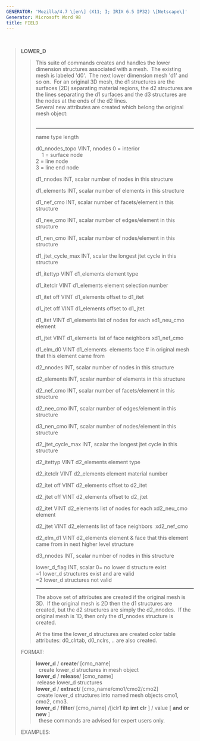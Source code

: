 ```yaml
---
GENERATOR: 'Mozilla/4.7 \[en\] (X11; I; IRIX 6.5 IP32) \[Netscape\]'
Generator: Microsoft Word 98
title: FIELD
---
```


 

> **LOWER\_D**
>
> > This suite of commands creates and handles the lower dimension
> > structures associated with a mesh.  The existing mesh is labeled
> > 'd0'.  The next lower dimension mesh 'd1' and so on.  For an
> > original 3D mesh, the d1 structures are the surfaces (2D) separating
> > material regions, the d2 structures are the lines separating the d1
> > surfaces and the d3 structures are the nodes at the ends of the d2
> > lines.\
> > Several new attributes are created which belong the original mesh
> > object:\
> >  
> >
> >   ------------------------ ------------------------ ------------------------
> >   name                     type                     length
> >
> >   d0\_nnodes\_topo         VINT, nnodes             0 = interior\
> >                                                     1 = surface node\
> >                                                     2 = line node\
> >                                                     3 = line end node
> >
> >   d1\_nnodes               INT, scalar              number of nodes in this
> >                                                     structure
> >
> >   d1\_elements             INT, scalar              number of elements in
> >                                                     this structure
> >
> >   d1\_nef\_cmo             INT, scalar              number of facets/element
> >                                                     in this structure
> >
> >   d1\_nee\_cmo             INT, scalar              number of edges/element
> >                                                     in this structure
> >
> >   d1\_nen\_cmo             INT, scalar              number of nodes/element
> >                                                     in this structure
> >
> >   d1\_jtet\_cycle\_max     INT, scalar              the longest jtet cycle
> >                                                     in this structure
> >
> >   d1\_itettyp              VINT d1\_elements        element type
> >
> >   d1\_itetclr              VINT d1\_elements        element selection number
> >
> >   d1\_itet off             VINT d1\_elements        offset to d1\_itet
> >
> >   d1\_jtet off             VINT d1\_elements        offset to d1\_jtet
> >
> >   d1\_itet                 VINT d1\_elements        list of nodes for each
> >                            xd1\_neu\_cmo            element
> >
> >   d1\_jtet                 VINT d1\_elements        list of face neighbors
> >                            xd1\_nef\_cmo            
> >
> >   d1\_elm\_d0              VINT d1\_elements        elements face \# in
> >                                                     original mesh that this
> >                                                     element came from
> >
> >   d2\_nnodes               INT, scalar              number of nodes in this
> >                                                     structure
> >
> >   d2\_elements             INT, scalar              number of elements in
> >                                                     this structure
> >
> >   d2\_nef\_cmo             INT, scalar              number of facets/element
> >                                                     in this structure
> >
> >   d2\_nee\_cmo             INT, scalar              number of edges/element
> >                                                     in this structure
> >
> >   d3\_nen\_cmo             INT, scalar              number of nodes/element
> >                                                     in this structure
> >
> >   d2\_jtet\_cycle\_max     INT, scalar              the longest jtet cycle
> >                                                     in this structure
> >
> >   d2\_itettyp              VINT d2\_elements        element type
> >
> >   d2\_itetclr              VINT d2\_elements        element material number
> >
> >   d2\_itet off             VINT d2\_elements        offset to d2\_itet
> >
> >   d2\_jtet off             VINT d2\_elements        offset to d2\_jtet
> >
> >   d2\_itet                 VINT d2\_elements        list of nodes for each
> >                            xd2\_neu\_cmo            element
> >
> >   d2\_jtet                 VINT d2\_elements        list of face neighbors 
> >                            xd2\_nef\_cmo            
> >
> >   d2\_elm\_d1              VINT d2\_elements        element & face that this
> >                                                     element came from in
> >                                                     next higher level
> >                                                     structure
> >
> >   d3\_nnodes               INT, scalar              number of nodes in this
> >                                                     structure
> >
> >   lower\_d\_flag           INT, scalar              0= no lower d structure
> >                                                     exist\
> >                                                     =1 lower\_d structures
> >                                                     exist and are valid\
> >                                                     =2 lower\_d structures
> >                                                     not valid
> >   ------------------------ ------------------------ ------------------------
> >
> > The above set of attributes are created if the original mesh is 3D. 
> > If the original mesh is 2D then the d1 structures are created, but
> > the d2 structures are simply the d2\_nnodes.  If the original mesh
> > is 1D, then only the d1\_nnodes structure is created.
> >
> > At the time the lower\_d structures are created color table
> > attributes: d0\_clrtab, d0\_nclrs, .. are also created.
>
> FORMAT:
>
> > **lower\_d** / **create**/ \[cmo\_name\]\
> >   create lower\_d structures in mesh object\
> > **lower\_d** / **release**/ \[cmo\_name\]\
> >  release lower\_d structures\
> > **lower\_d** / **extract**/ \[cmo\_name/cmo1/cmo2/cmo2\]\
> >  create lower\_d structures into named mesh objects cmo1, cmo2,
> > cmo3.\
> > **lower\_d** / **filter**/ \[cmo\_name\] /\[iclr1  itp  **imt** 
> > **clr** \] / value \[ **and**  **or**  **new** \]\
> >   these commands are advised for expert users only.
>
> EXAMPLES:
>
> >
